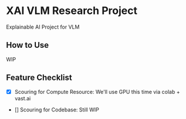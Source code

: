 # XAI VLM Research Project 

Explainable AI Project for VLM

## How to Use

WIP

## Feature Checklist

- [x] Scouring for Compute Resource: We'll use GPU this time via colab + vast.ai
- [] Scouring for Codebase: Still WIP



